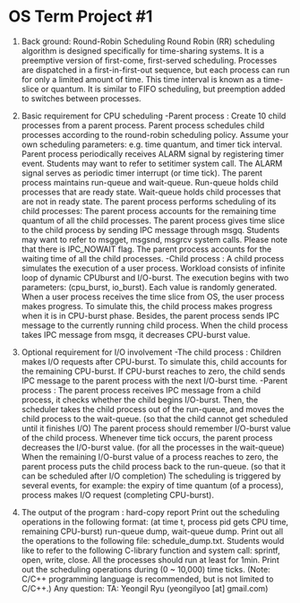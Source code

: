 # OS Term Project #1

1. Back ground: Round-Robin Scheduling
Round Robin (RR) scheduling algorithm is designed specifically for time-sharing systems. It is a preemptive
version of first-come, first-served scheduling. Processes are dispatched in a first-in-first-out sequence, but each
process can run for only a limited amount of time. This time interval is known as a time-slice or quantum. It is
similar to FIFO scheduling, but preemption added to switches between processes.

2. Basic requirement for CPU scheduling
-Parent process :
 Create 10 child processes from a parent process. Parent process schedules child processes according to the
round-robin scheduling policy. Assume your own scheduling parameters: e.g. time quantum, and timer tick
interval. Parent process periodically receives ALARM signal by registering timer event. Students may want to
refer to setitimer system call. The ALARM signal serves as periodic timer interrupt (or time tick). The parent
process maintains run-queue and wait-queue. Run-queue holds child processes that are ready state. Wait-queue
holds child processes that are not in ready state. The parent process performs scheduling of its child processes:
The parent process accounts for the remaining time quantum of all the child processes. The parent process
gives time slice to the child process by sending IPC message through msgq. Students may want to refer to
msgget, msgsnd, msgrcv system calls. Please note that there is IPC_NOWAIT flag. The parent process accounts
for the waiting time of all the child processes.
-Child process :
A child process simulates the execution of a user process. Workload consists of infinite loop of dynamic CPUburst and I/O-burst. The execution begins with two parameters: (cpu_burst, io_burst). Each value is randomly
generated. When a user process receives the time slice from OS, the user process makes progress. To simulate
this, the child process makes progress when it is in CPU-burst phase. Besides, the parent process sends IPC
message to the currently running child process. When the child process takes IPC message from msgq, it
decreases CPU-burst value.

3. Optional requirement for I/O involvement
-The child process :
Children makes I/O requests after CPU-burst. To simulate this, child accounts for the remaining CPU-burst. If
CPU-burst reaches to zero, the child sends IPC message to the parent process with the next I/O-burst time.
-Parent process :
 The parent process receives IPC message from a child process, it checks whether the child begins I/O-burst.
Then, the scheduler takes the child process out of the run-queue, and moves the child process to the wait-queue.
(so that the child cannot get scheduled until it finishes I/O) The parent process should remember I/O-burst value
of the child process. Whenever time tick occurs, the parent process decreases the I/O-burst value. (for all the
processes in the wait-queue) When the remaining I/O-burst value of a process reaches to zero, the parent process
puts the child process back to the run-queue. (so that it can be scheduled after I/O completion) The scheduling is
triggered by several events, for example: the expiry of time quantum (of a process), process makes I/O request
(completing CPU-burst).

4. The output of the program : hard-copy report
Print out the scheduling operations in the following format: (at time t, process pid gets CPU time, remaining
CPU-burst) run-queue dump, wait-queue dump. Print out all the operations to the following file:
schedule_dump.txt. Students would like to refer to the following C-library function and system call: sprintf, open,
write, close. All the processes should run at least for 1min. Print out the scheduling operations during (0 ~ 10,000)
time ticks. (Note: C/C++ programming language is recommended, but is not limited to C/C++.)
Any question: TA: Yeongil Ryu (yeongilyoo [at] gmail.com)
